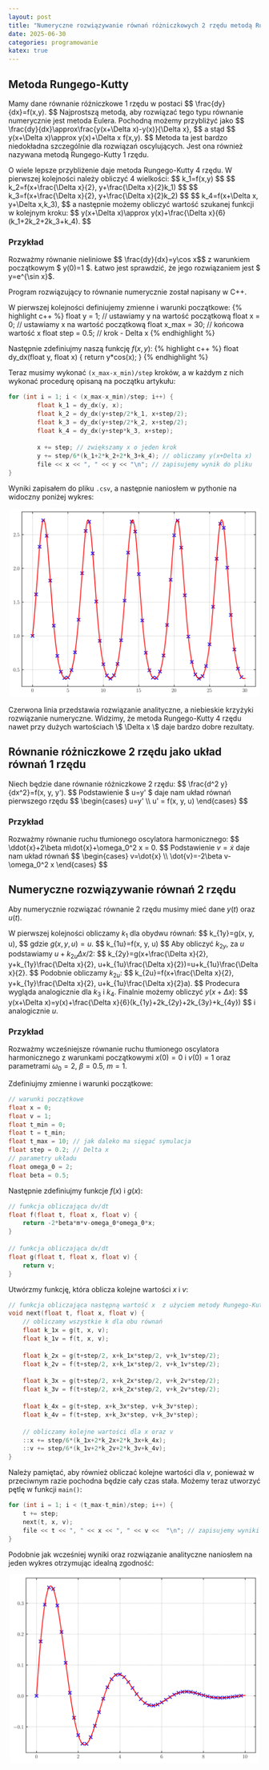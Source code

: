 ```yaml
---
layout: post
title: "Numeryczne rozwiązywanie równań różniczkowych 2 rzędu metodą Rungego-Kutty"
date: 2025-06-30
categories: programowanie
katex: true
---
```


## Metoda Rungego-Kutty
Mamy dane równanie różniczkowe 1 rzędu w postaci
\$$ \frac{dy}{dx}=f(x,y). \$$
Najprostszą metodą, aby rozwiązać tego typu równanie numerycznie jest metoda Eulera. Pochodną możemy przybliżyć jako
\$$ \frac{dy}{dx}\approx\frac{y(x+\Delta x)-y(x)}{\Delta x}, \$$
a stąd
\$$ y(x+\Delta x)\approx y(x)+\Delta x f(x,y). \$$
Metoda ta jest bardzo niedokładna szczególnie dla rozwiązań oscylujących. Jest ona również nazywana metodą Rungego-Kutty 1 rzędu. 

O wiele lepsze przybliżenie daje metoda Rungego-Kutty 4 rzędu. W pierwszej kolejności należy obliczyć 4 wielkości:
\$$ k_1=f(x,y) \$$
\$$ k_2=f(x+\frac{\Delta x}{2}, y+\frac{\Delta x}{2}k_1) \$$
\$$ k_3=f(x+\frac{\Delta x}{2}, y+\frac{\Delta x}{2}k_2) \$$
\$$ k_4=f(x+\Delta x, y+\Delta x\,k_3), \$$
a następnie możemy obliczyć wartość szukanej funkcji w kolejnym kroku:
\$$ y(x+\Delta x)\approx y(x)+\frac{\Delta x}{6}(k_1+2k_2+2k_3+k_4). \$$
### Przykład
Rozważmy równanie nieliniowe
\$$ \frac{dy}{dx}=y\cos x\$$
z warunkiem początkowym \$ y(0)=1 \$. Łatwo jest sprawdzić, że jego rozwiązaniem jest \$ y=e^{\sin x}\$.

Program rozwiązujący to równanie numerycznie został napisany w C++.

W pierwszej kolejności definiujemy zmienne i warunki początkowe:
{% highlight c++ %}
float y = 1; // ustawiamy y na wartość początkową
float x = 0; // ustawiamy x na wartość początkową
float x_max = 30; // końcowa wartość x
float step = 0.5; // krok - Delta x
{% endhighlight %}

Następnie zdefiniujmy naszą funkcję $f(x,y)$:
{% highlight c++ %}
float dy_dx(float y, float x) {
	return y*cos(x);
}
{% endhighlight %}

Teraz musimy wykonać `(x_max-x_min)/step` kroków, a w każdym z nich wykonać procedurę opisaną na początku artykułu:
```cpp
for (int i = 1; i < (x_max-x_min)/step; i++) {
		float k_1 = dy_dx(y, x);
		float k_2 = dy_dx(y+step/2*k_1, x+step/2);
		float k_3 = dy_dx(y+step/2*k_2, x+step/2);
		float k_4 = dy_dx(y+step*k_3, x+step);

		x += step; // zwiększamy x o jeden krok
		y += step/6*(k_1+2*k_2+2*k_3+k_4); // obliczamy y(x+Delta x)
		file << x << ", " << y << "\n"; // zapisujemy wynik do pliku 
}
```

Wyniki zapisałem do pliku `.csv`, a następnie naniosłem w pythonie na widoczny poniżej wykres:

<p align="center">
<img src="/assets/images/2025-06-30/przyklad1.svg" width="500" />
</p>
Czerwona linia przedstawia rozwiązanie analityczne, a niebieskie krzyżyki rozwiązanie numeryczne. Widzimy, że metoda Rungego-Kutty 4 rzędu nawet przy dużych wartościach \$ \Delta x \$ daje bardzo dobre rezultaty. 

## Równanie różniczkowe 2 rzędu jako układ równań 1 rzędu
Niech będzie dane równanie różniczkowe 2 rzędu:
\$$ \frac{d^2 y}{dx^2}=f(x, y, y'). \$$
Podstawienie \$ u=y' \$ daje nam układ równań pierwszego rzędu
\$$
\begin{cases} u=y' \\\\ u' = f(x, y, u)  \end{cases} 
\$$

### Przykład
Rozważmy równanie ruchu tłumionego oscylatora harmonicznego:
\$$ \ddot{x}+2\beta m\dot{x}+\omega_0^2 x = 0. \$$
Podstawienie $v=\dot{x}$ daje nam układ równań
\$$
\begin{cases} v=\dot{x} \\\\ \dot{v}=-2\beta v-\omega_0^2 x \end{cases}
\$$

## Numeryczne rozwiązywanie równań 2 rzędu
Aby numerycznie rozwiązać równanie 2 rzędu musimy mieć dane $y(t)$ oraz $u(t)$. 

W pierwszej kolejności obliczamy $k_1$ dla obydwu równań:
\$$ k_{1y}=g(x, y, u), \$$
gdzie $g(x, y, u)=u$.
\$$ k_{1u}=f(x, y, u) \$$
Aby obliczyć $k_{2y}$, za $u$ podstawiamy $u+k_{2u}\Delta x/2$:
\$$ k_{2y}=g(x+\frac{\Delta x}{2}, y+k_{1y}\frac{\Delta x}{2}, u+k_{1u}\frac{\Delta x}{2})=u+k_{1u}\frac{\Delta x}{2}. \$$
Podobnie obliczamy $k_{2u}$:
\$$ k_{2u}=f(x+\frac{\Delta x}{2}, y+k_{1y}\frac{\Delta x}{2}, u+k_{1u}\frac{\Delta x}{2}a). \$$
Prodecura wygląda analogicznie dla $k_3$ i $k_4$. Finalnie możemy obliczyć $y(x+\Delta x)$:
\$$ y(x+\Delta x)=y(x)+\frac{\Delta x}{6}(k_{1y}+2k_{2y}+2k_{3y}+k_{4y}) \$$
i analogicznie $u$.

### Przykład
Rozważmy wcześniejsze równanie ruchu tłumionego oscylatora harmonicznego z warunkami początkowymi $x(0)=0$ i $v(0)=1$ oraz parametrami $\omega_0=2$, $\beta=0.5$, $m=1$.

Zdefiniujmy zmienne i warunki początkowe:
```cpp
// warunki początkowe
float x = 0;
float v = 1;
float t_min = 0;
float t = t_min;
float t_max = 10; // jak daleko ma sięgać symulacja
float step = 0.2; // Delta x
// parametry układu
float omega_0 = 2;
float beta = 0.5;
```
Następnie zdefiniujmy funkcje $f(x)$ i $g(x)$:
```cpp
// funkcja obliczająca dv/dt
float f(float t, float x, float v) {
	return -2*beta*m*v-omega_0*omega_0*x;
}

// funkcja obliczająca dx/dt
float g(float t, float x, float v) {
	return v;
}
```
Utwórzmy funkcję, która oblicza kolejne wartości $x$ i $v$:
```cpp
// funkcja obliczająca następną wartość x  z użyciem metody Rungego-Kutty
void next(float t, float x, float v) {
	// obliczamy wszystkie k dla obu równań
	float k_1x = g(t, x, v);
	float k_1v = f(t, x, v);

	float k_2x = g(t+step/2, x+k_1x*step/2, v+k_1v*step/2);
	float k_2v = f(t+step/2, x+k_1x*step/2, v+k_1v*step/2);

	float k_3x = g(t+step/2, x+k_2x*step/2, v+k_2v*step/2);
	float k_3v = f(t+step/2, x+k_2x*step/2, v+k_2v*step/2);

	float k_4x = g(t+step, x+k_3x*step, v+k_3v*step);
	float k_4v = f(t+step, x+k_3x*step, v+k_3v*step);
	
	// obliczamy kolejne wartości dla x oraz v
	::x += step/6*(k_1x+2*k_2x+2*k_3x+k_4x);
	::v += step/6*(k_1v+2*k_2v+2*k_3v+k_4v);
}
```
Należy pamiętać, aby również obliczać kolejne wartości dla $v$, ponieważ w przeciwnym razie pochodna będzie cały czas stała. Możemy teraz utworzyć pętlę w funkcji `main()`:
```cpp
for (int i = 1; i < (t_max-t_min)/step; i++) {
    t += step;
    next(t, x, v);
    file << t << ", " << x << ", " << v <<  "\n"; // zapisujemy wyniki do pliku
}
```
Podobnie jak wcześniej wyniki oraz rozwiązanie analityczne naniosłem na jeden wykres otrzymując idealną zgodność:
<p align="center">
<img src="/assets/images/2025-06-30/przyklad2.svg" width="500" />
</p>

